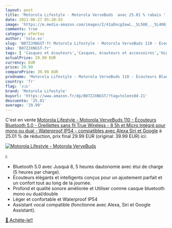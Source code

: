 ```yaml
---
layout: post
title: 'Motorola Lifestyle - Motorola VerveBuds  avec 25.01 % rabais '
date: 2021-06-27 05:20:43
image: 'https://m.media-amazon.com/images/I/41aDncgIewL._SL500_._SL400_.jpg'
comments: true
category: ofertas
author: 'tole.es'
slug: 'B07ZJXNGST-fr Motorola Lifestyle - Motorola VerveBuds 110 - Écouteurs...'
sku: 'B07ZJXNGST-fr'
tags: [ 'Casques et écouteurs','Casques, écouteurs et accessoires','High-Tech','motorola lifestyle', ]
actualPrice: 29.99 EUR
currency: EUR
price: 29.99
comparePrice: 39.99 EUR
prodname: 'Motorola Lifestyle - Motorola VerveBuds 110 - Écouteurs Bluetooth 5.0 - Oreillettes sans fil True Wireless - 8  5h et Micro Intégré pour mono ou dual - Waterproof IP54 - compatibles avec Alexa  Siri et Google'
country: 'fr'
flag: '🇫🇷'
brand: 'Motorola Lifestyle'
buyurl: 'https://www.amazon.fr/dp/B07ZJXNGST/?tag=tolees0d-21'
descuento: '25.01'
average: '29.99'
---
```


C'est en vente [Motorola Lifestyle - Motorola VerveBuds 110 - Écouteurs Bluetooth 5.0 - Oreillettes sans fil True Wireless - 8  5h et Micro Intégré pour mono ou dual - Waterproof IP54 - compatibles avec Alexa  Siri et Google](https://www.amazon.fr/dp/B07ZJXNGST/?tag=tolees0d-21)  à  25.01 % de réduction, prix final  29.99 EUR (original: 39.99 EUR) ici:

[![Motorola Lifestyle - Motorola VerveBuds ](https://m.media-amazon.com/images/I/41aDncgIewL._SL500_._SL400_.jpg)](https://www.amazon.fr/dp/B07ZJXNGST/?tag=tolees0d-21)

ℹ️:

- Bluetooth 5.0 avec Jusquà 8, 5 heures dautonomie avec étui de charge (5 heures par charge).
- Écouteurs élégants et intelligents conçus pour un ajustement parfait et un confort tout au long de la journée.
- Profond et qualité sonore améliorée et Utiliser comme casque bluetooth mono ou dual/double
- Léger et confortable et Waterproof IP54
- Assistant vocal compatible (fonctionne avec Alexa, Siri et Google Assistant).

[🛒 Achète-le!!](https://www.amazon.fr/dp/B07ZJXNGST/?tag=tolees0d-21)
